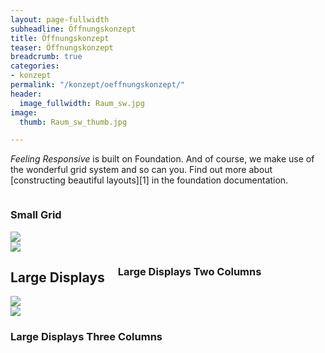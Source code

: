 ```yaml
---
layout: page-fullwidth
subheadline: Öffnungskonzept
title: Öffnungskonzept
teaser: Öffnungskonzept
breadcrumb: true
categories:
- konzept
permalink: "/konzept/oeffnungskonzept/"
header:
  image_fullwidth: Raum_sw.jpg
image:
  thumb: Raum_sw_thumb.jpg

---
```

_Feeling Responsive_ is built on Foundation. And of course, we make use of the wonderful grid system and so can you.  Find out more about \[constructing  beautiful layouts\]\[1\] in the foundation documentation. <!--more-->

<div class="show-for-small">
<div class="row">
<div class="small-12 columns">
<h3>Small Grid</h3>
</div><!-- /.small-12.columns -->
</div>
<div class="row">
<div class="small-6 columns">
<img src="http://placehold.it/470x264/6b6351/e1dcd7&text=2+Columns">
</div>
<div class="small-6 columns">
<img src="http://placehold.it/470x264/e05a10/e1e75e&text=2+Columns">
</div>
</div>
</div>

<div class="show-for-large-up">
<div class="row">
<div class="small-12 columns">
<h2>Large Displays</h2>
<h3>Large Displays Two Columns</h3>
</div><!-- /.small-12.columns -->
</div>

<div class="row">
<div class="large-6 columns">
<img src="http://placehold.it/470x264/6b6351/e1dcd7&text=Width+470+Pixel">
</div>
<div class="large-6 columns">
<img src="http://placehold.it/470x264/e05a10/e1e75e&text=Width+470+Pixel">
</div>
</div>

<div class="row">
<div class="small-12 columns">
<h3>Large Displays Three Columns</h3>
</div><!-- /.small-12.columns -->
</div>